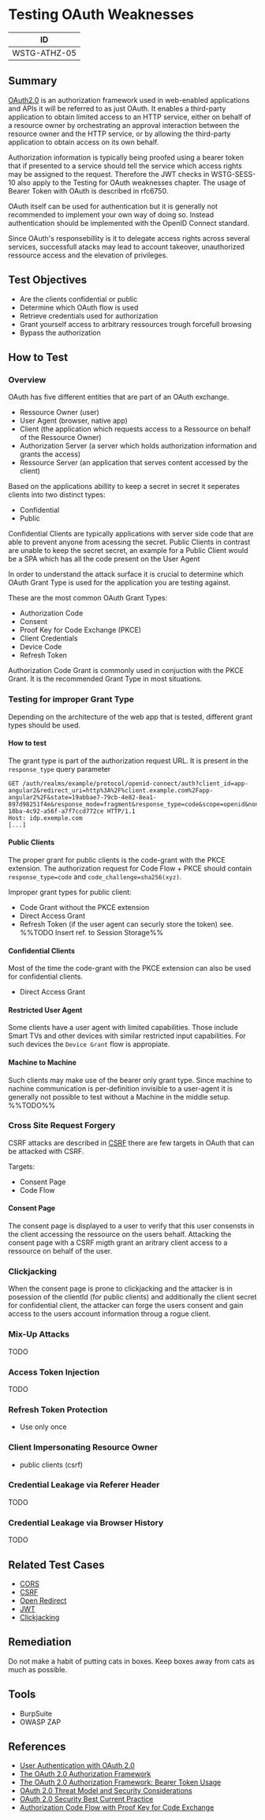 # Testing OAuth Weaknesses

|ID          |
|------------|
|WSTG-ATHZ-05|

## Summary

[OAuth2.0](https://oauth.net/2/) is an authorization framework used in web-enabled applications and APIs it will be referred to as just OAuth.
It enables a third-party application to obtain limited access to an HTTP service, either on behalf of a resource owner by orchestrating an approval interaction
between the resource owner and the HTTP service, or by allowing the third-party application to obtain access on its own behalf.

Authorization information is typically being proofed using a bearer token that if presented to a service should tell the service which access rights may be assigned to the request. Therefore the JWT checks in WSTG-SESS-10 also apply to the Testing for OAuth weaknesses chapter. The usage of Bearer Token with OAuth is described in rfc6750.

OAuth itself can be used for authentication but it is generally not recommended to implement your own way of doing so. Instead authentication should be implemented with the OpenID Connect standard.

Since OAuth's responsebillity is it to delegate access rights across several services, successfull atacks may lead to account takeover, unauthorized ressource access and the elevation of privileges.

## Test Objectives

- Are the clients confidential or public
- Determine which OAuth flow is used
- Retrieve credentials used for authorization
- Grant yourself access to arbitrary ressources trough forcefull browsing
- Bypass the authorization

## How to Test

### Overview

OAuth has five different entities that are part of an OAuth exchange.

- Ressource Owner (user)
- User Agent (browser, native app)
- Client (the application which requests access to a Ressource on behalf of the Ressource Owner)
- Authorization Server (a server which holds authorization information and grants the access)
- Ressource Server (an application that serves content accessed by the client)

Based on the applications abillity to keep a secret in secret it seperates clients into two distinct types:

- Confidential
- Public

Confidential Clients are typically applications with server side code that are able to prevent anyone from acessing the secret.
Public Clients in contrast are unable to keep the secret secret, an example for a Public Client would be a SPA which has all the code present on the User Agent

In order to understand the attack surface it is crucial to determine which OAuth Grant Type is used for the application you are testing against.

These are the most common OAuth Grant Types:

- Authorization Code
- Consent
- Proof Key for Code Exchange (PKCE)
- Client Credentials
- Device Code
- Refresh Token

Authorization Code Grant is commonly used in conjuction with the PKCE Grant. It is the recommended Grant Type in most situations.

### Testing for improper Grant Type

Depending on the architecture of the web app that is tested, different grant types should be used.

#### How to test

The grant type is part of the authorization request URL. It is present in the `response_type` query parameter

```http
GET /auth/realms/example/protocol/openid-connect/auth?client_id=app-angular2&redirect_uri=http%3A%2F%client.example.com%2Fapp-angular2%2F&state=19abbae7-79cb-4e82-8ea1-897d98251f4e&response_mode=fragment&response_type=code&scope=openid&nonce=636db683-18ba-4c92-a56f-a7f7ccd772ce HTTP/1.1
Host: idp.exemple.com
[...]
```

#### Public Clients

The proper grant for public clients is the code-grant with the PKCE extension.
The authorization request for Code Flow + PKCE should contain `response_type=code` and `code_challenge=sha256(xyz)`.

Improper grant types for public client:

- Code Grant without the PKCE extension
- Direct Access Grant
- Refresh Token (if the user agent can securly store the token) see. %%TODO Insert ref. to Session Storage%%

#### Confidential Clients

Most of the time the code-grant with the PKCE extension can also be used for confidential clients.

- Direct Access Grant

#### Restricted User Agent

Some clients have a user agent with limited capabilities. Those include Smart TVs and other devices with similar restricted input capabilities.
For such devices the `Device Grant` flow is appropiate.

#### Machine to Machine

Such clients may make use of the bearer only grant type. Since machine to nachine communication is per-definition invisible to a user-agent
it is generally not possible to test without a Machine in the middle setup.
%%TODO%%

### Cross Site Request Forgery

CSRF attacks are described in [CSRF](xxx.md) there are few targets in OAuth that can be attacked with CSRF.

Targets:

- Consent Page
- Code Flow

#### Consent Page

The consent page is displayed to a user to verify that this user consensts in the client accessing the ressource on the users behalf. Attacking the consent page with a CSRF migth grant an aritrary client access to a ressource on behalf of the user.

### Clickjacking

When the consent page is prone to clickjacking and the attacker is in posession of the clientId (for public clients) and additionally the client secret for confidential client, the attacker can forge the users consent and gain access to the users account information throug a rogue client.

### Mix-Up Attacks

TODO

### Access Token Injection

TODO

### Refresh Token Protection

- Use only once

### Client Impersonating Resource Owner

- public clients (csrf)

### Credential Leakage via Referer Header

TODO

### Credential Leakage via Browser History

TODO

## Related Test Cases

- [CORS](xxx.md)
- [CSRF](xxx.md)
- [Open Redirect](xxx.md)
- [JWT](xxx.md)
- [Clickjacking](xxx.md)

## Remediation

Do not make a habit of putting cats in boxes. Keep boxes away from cats as much as possible.

## Tools

- BurpSuite
- OWASP ZAP

## References

- [User Authentication with OAuth 2.0](https://oauth.net/articles/authentication/)
- [The OAuth 2.0 Authorization Framework](https://datatracker.ietf.org/doc/html/rfc6749)
- [The OAuth 2.0 Authorization Framework: Bearer Token Usage](https://datatracker.ietf.org/doc/html/rfc6750)
- [OAuth 2.0 Threat Model and Security Considerations](https://datatracker.ietf.org/doc/html/rfc6819)
- [OAuth 2.0 Security Best Current Practice](https://datatracker.ietf.org/doc/html/draft-ietf-oauth-security-topics-16)
- [Authorization Code Flow with Proof Key for Code Exchange](https://auth0.com/docs/authorization/flows/authorization-code-flow-with-proof-key-for-code-exchange-pkce)
